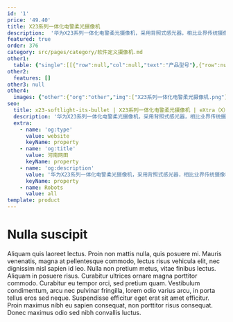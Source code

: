 ```yaml
---
id: '1'
price: '49.40'
title: X23系列一体化电警柔光摄像机
description:  '华为X23系列一体化电警柔光摄像机，采用背照式感光器，相比业界传统摄像机前照式感光器，增加的进光量对图像质量有明显的改善作用；支持自动光圈P-Iris，内置GPS、北斗定位和校时模块；内嵌偏振镜，昼夜成像清晰，内置白光LED车牌补光灯，最佳补光距离30米；内置NPU神经网络引擎，极大提升深度学习算法性能，支持车牌识别、车型识别、车身颜色识别，支持逆行、闯红灯、不按导向行驶、超速/低速检测、尾号限行等违法检测；满足卡口场景的各类应用。'
featured: true
order: 376
category: src/pages/category/软件定义摄像机.md
other1: 
  table: {"single":[[{"row":null,"col":null,"text":"产品型号"},{"row":null,"col":null,"text":"X2331-EPL"},{"row":null,"col":null,"text":"X2391-EPL"}],[{"row":null,"col":null,"text":"图像传感器"},{"row":null,"col":null,"text":"1/1.8”300万像素GS CMOS"},{"row":null,"col":null,"text":"1 inch 900万像素GS CMOS"}],[{"row":null,"col":null,"text":"最大分辨率"},{"row":null,"col":null,"text":"2048(H)*1536(V)"},{"row":null,"col":null,"text":"4096(H)*2160(V)"}],[{"row":null,"col":null,"text":"低照度"},{"row":null,"col":"2","text":"支持"}],[{"row":null,"col":null,"text":"镜头焦距"},{"row":null,"col":"2","text":"电动变焦，11-40mm"}],[{"row":null,"col":null,"text":"补光方式"},{"row":null,"col":"2","text":"30m白光LED补光灯"}],[{"row":null,"col":null,"text":"宽动态"},{"row":null,"col":"2","text":"支持"}],[{"row":null,"col":null,"text":"智能分析"},{"row":null,"col":"2","text":"支持"}],[{"row":null,"col":null,"text":"电源"},{"row":null,"col":"2","text":"AC220V/AC110V"}]]}
other2:
  features: []
other3: null
other4:
  images: {"other":{"org":"other","img":["X23系列一体化电警柔光摄像机.png"]}}
seo:
  title: x23-softlight-its-bullet | X23系列一体化电警柔光摄像机 | eXtra（X）系列 | 电警卡口摄像机 | 软件定义摄像机 | 机器视觉
  description: '华为X23系列一体化电警柔光摄像机，采用背照式感光器，相比业界传统摄像机前照式感光器，增加的进光量对图像质量有明显的改善作用；支持自动光圈P-Iris，内置GPS、北斗定位和校时模块；内嵌偏振镜，昼夜成像清晰，内置白光LED车牌补光灯，最佳补光距离30米；内置NPU神经网络引擎，极大提升深度学习算法性能，支持车牌识别、车型识别、车身颜色识别，支持逆行、闯红灯、不按导向行驶、超速/低速检测、尾号限行等违法检测；满足卡口场景的各类应用。'
  extra:
    - name: 'og:type'
      value: website
      keyName: property
    - name: 'og:title'
      value: 河南网田
      keyName: property
    - name: 'og:description'
      value: '华为X23系列一体化电警柔光摄像机，采用背照式感光器，相比业界传统摄像机前照式感光器，增加的进光量对图像质量有明显的改善作用；支持自动光圈P-Iris，内置GPS、北斗定位和校时模块；内嵌偏振镜，昼夜成像清晰，内置白光LED车牌补光灯，最佳补光距离30米；内置NPU神经网络引擎，极大提升深度学习算法性能，支持车牌识别、车型识别、车身颜色识别，支持逆行、闯红灯、不按导向行驶、超速/低速检测、尾号限行等违法检测；满足卡口场景的各类应用。'
      keyName: property
    - name: Robots
      value: all
template: product
---
```


# Nulla suscipit

Aliquam quis laoreet lectus. Proin non mattis nulla, quis posuere mi. Mauris venenatis, magna at pellentesque commodo, lectus risus vehicula elit, nec dignissim nisl sapien id leo. Nulla non pretium metus, vitae finibus lectus. Aliquam in posuere risus. Curabitur ultrices ornare magna porttitor commodo. Curabitur eu tempor orci, sed pretium quam. Vestibulum condimentum, arcu nec pulvinar fringilla, lorem odio varius arcu, in porta tellus eros sed neque. Suspendisse efficitur eget erat sit amet efficitur. Proin maximus nibh eu sapien consequat, non porttitor risus consequat. Donec maximus odio sed nibh convallis luctus.